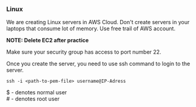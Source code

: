 ### Linux

We are creating Linux servers in AWS Cloud. Don't create servers in your laptops that consume lot of memory. Use free trail of AWS account.

**NOTE: Delete EC2 after practice**

Make sure your security group has access to port number 22.

Once you create the server, you need to use ssh command to login to the server.

```
ssh -i <path-to-pem-file> username@IP-Adress
```

$ - denotes normal user <br/>
\# - denotes root user